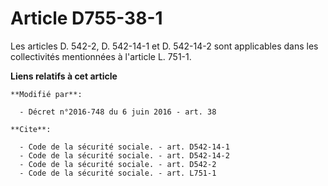 # Article D755-38-1

Les articles D. 542-2, D. 542-14-1 et D. 542-14-2 sont applicables dans les collectivités mentionnées à l'article L. 751-1.

**Liens relatifs à cet article**

	**Modifié par**:

	  - Décret n°2016-748 du 6 juin 2016 - art. 38

	**Cite**:

	  - Code de la sécurité sociale. - art. D542-14-1
	  - Code de la sécurité sociale. - art. D542-14-2
	  - Code de la sécurité sociale. - art. D542-2
	  - Code de la sécurité sociale. - art. L751-1

